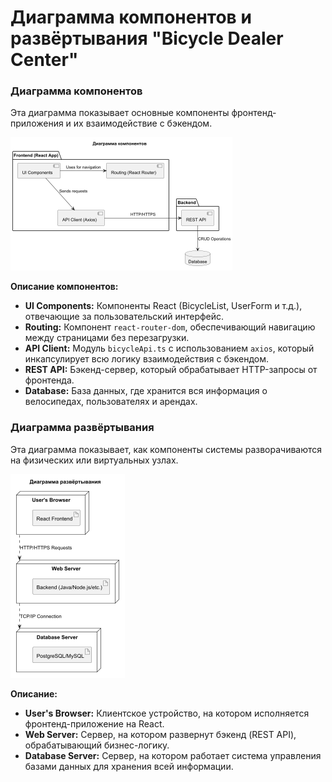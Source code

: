 # Диаграмма компонентов и развёртывания "Bicycle Dealer Center"

### Диаграмма компонентов

Эта диаграмма показывает основные компоненты фронтенд-приложения и их взаимодействие с бэкендом.

![Диаграмма компонентов](./images/ComponentsDiagram.png)

**Описание компонентов:**
*   **UI Components:** Компоненты React (BicycleList, UserForm и т.д.), отвечающие за пользовательский интерфейс.
*   **Routing:** Компонент `react-router-dom`, обеспечивающий навигацию между страницами без перезагрузки.
*   **API Client:** Модуль `bicycleApi.ts` с использованием `axios`, который инкапсулирует всю логику взаимодействия с бэкендом.
*   **REST API:** Бэкенд-сервер, который обрабатывает HTTP-запросы от фронтенда.
*   **Database:** База данных, где хранится вся информация о велосипедах, пользователях и арендах.


### Диаграмма развёртывания

Эта диаграмма показывает, как компоненты системы разворачиваются на физических или виртуальных узлах.

![Диаграмма развёртывания](./images/DeploymentDiagram.png)

**Описание:**
*   **User's Browser:** Клиентское устройство, на котором исполняется фронтенд-приложение на React.
*   **Web Server:** Сервер, на котором развернут бэкенд (REST API), обрабатывающий бизнес-логику.
*   **Database Server:** Сервер, на котором работает система управления базами данных для хранения всей информации.